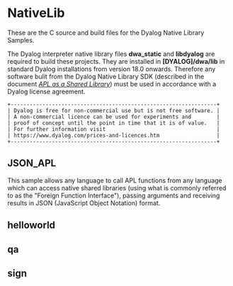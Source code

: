 # NativeLib
These are the C source and build files for the Dyalog Native Library Samples. 

The Dyalog interpreter native library files **dwa_static** and **libdyalog** are required to build these projects. They are installed in **[DYALOG]/dwa/lib** in standard Dyalog installations from version 18.0 onwards. Therefore any software bulit from the Dyalog Native Library SDK (described in the document [*APL as a Shared Library*](http://docs.dyalog.com/latest/APL%20as%20a%20Shared%20Library.pdf)) must be used in accordance with a Dyalog license agreement.

```
+-----------------------------------------------------------------+
| Dyalog is free for non-commercial use but is not free software. |
| A non-commercial licence can be used for experiments and        |
| proof of concept until the point in time that it is of value.   |
| For further information visit                                   |
| https://www.dyalog.com/prices-and-licences.htm                  |
+-----------------------------------------------------------------+
```

## JSON_APL
This sample allows any language to call APL functions from any language which can access native shared libraries (using what is commonly referred to as the "Foreign Function Interface"), passing arguments and receiving results in JSON (JavaScript Object Notation) format.

## helloworld

## qa

## sign
